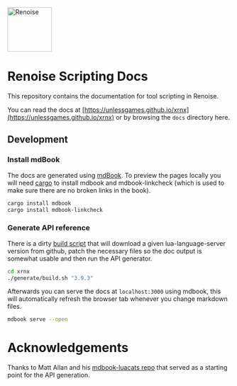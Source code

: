 <img src="https://www.renoise.com/sites/default/files/renoise_logo_0.png" alt="Renoise" height="100"/>

# Renoise Scripting Docs

This repository contains the documentation for tool scripting in Renoise.

You can read the docs at [https://unlessgames.github.io/xrnx](https://unlessgames.github.io/xrnx) or by browsing the `docs` directory here.

## Development

### Install mdBook

The docs are generated using [mdBook](https://github.com/rust-lang/mdBook). To preview the pages locally you will need [cargo](https://doc.rust-lang.org/cargo/getting-started/installation.html) to install mdbook and mdbook-linkcheck (which is used to make sure there are no broken links in the book). 

```sh
cargo install mdbook
cargo install mdbook-linkcheck
```
### Generate API reference

There is a dirty [build script](generate/build.sh) that will download a given lua-language-server version from github, patch the necessary files so the doc output is somewhat usable and then run the API generator.

```sh
cd xrnx
./generate/build.sh "3.9.3"
```

Afterwards you can serve the docs at `localhost:3000` using mdbook, this will automatically refresh the browser tab whenever you change markdown files.

```sh
mdbook serve --open
```

# Acknowledgements

Thanks to Matt Allan and his [mdbook-luacats repo](https://github.com/matt-allan/) that served as a starting point for the API generation.
